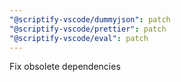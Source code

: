 ```yaml
---
"@scriptify-vscode/dummyjson": patch
"@scriptify-vscode/prettier": patch
"@scriptify-vscode/eval": patch
---
```


Fix obsolete dependencies
